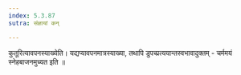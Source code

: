 ```yaml
---
index: 5.3.87
sutra: संज्ञायां कन्

---
```

 कुतूरित्यावपनस्याख्येति। यद्यप्यावपनमात्रस्याख्या, तथापि डुपच्प्रत्ययान्तस्वभावादुक्तम् - चर्ममयं स्नेहबाजनमुच्यत इति ॥